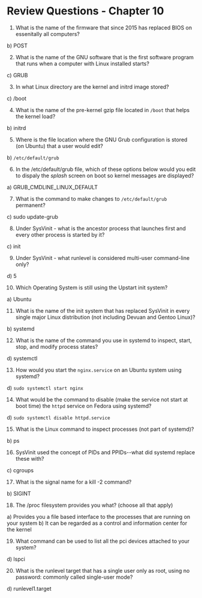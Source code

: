 # Review Questions - Chapter 10

1) What is the name of the firmware that since 2015 has replaced BIOS on essenitally all computers?

b) POST


2) What is the name of the GNU software that is the first software program that runs when a computer with Linux installed starts?

c) GRUB


3) In what Linux directory are the kernel and initrd image stored?

c) /boot


4) What is the name of the pre-kernel gzip file located in `/boot` that helps the kernel load?

b) initrd

5) Where is the file location where the GNU Grub configuration is stored (on Ubuntu) that a user would edit?

b) `/etc/default/grub`


6) In the /etc/default/grub file, which of these options below would you edit to dispaly the *splash* screen on boot so kernel messages are displayed?

a) GRUB_CMDLINE_LINUX_DEFAULT


7) What is the command to make changes to `/etc/default/grub` permanent?

c) sudo update-grub


8) Under SysVinit - what is the ancestor process that launches first and every other process is started by it?

c) init


9) Under SysVinit - what runlevel is considered multi-user command-line only?

d) 5

10) Which Operating System is still using the Upstart init system?

a) Ubuntu


11) What is the name of the init system that has replaced SysVinit in every single major Linux distribution (not including Devuan and Gentoo Linux)?

b) systemd

12) What is the name of the command you use in systemd to inspect, start, stop, and modify process states?

d) systemctl

13) How would you start the `nginx.service` on an Ubuntu system using systemd?


d) `sudo systemctl start nginx`

14) What would be the command to disable (make the service not start at boot time) the `httpd` service on Fedora using systemd?

d) `sudo systemctl disable httpd.service`

15) What is the Linux command to inspect processes (not part of systemd)?

b) ps


16) SysVinit used the concept of PIDs and PPIDs--what did systemd replace these with?

c) cgroups

17) What is the signal name for a kill -2 command?

b) SIGINT


18) The /proc filesystem provides you what?  (choose all that apply)

a) Provides you a file based interface to the processes that are running on your system
b) It can be regarded as a control and information center for the kernel


19) What command can be used to list all the pci devices attached to your system?

d) lspci

20) What is the runlevel target that has a single user only as root, using no password: commonly called single-user mode?

d) runlevel1.target
